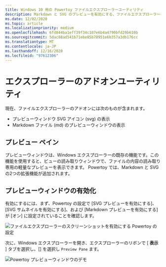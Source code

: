 ```yaml
---
title: Windows 10 用の Powertoy ファイルエクスプローラーユーティリティ
description: Markdown と SVG のプレビューを有効にする、ファイルエクスプローラーのアドオン
ms.date: 12/02/2020
ms.topic: article
ms.localizationpriority: medium
ms.openlocfilehash: 6fd844ba1eff39f34c107e6b4a4790bfd29b610b
ms.sourcegitcommit: 5dac88ad541b71ebe85b78951e6b357a3db176cc
ms.translationtype: MT
ms.contentlocale: ja-JP
ms.lasthandoff: 12/16/2020
ms.locfileid: "97612306"
---
```

# <a name="file-explorer-add-ons-utility"></a>エクスプローラーのアドオンユーティリティ

現在、ファイルエクスプローラーのアドオンには次のものが含まれます。

- プレビューウィンドウ SVG アイコン (svg) の表示
- Markdown ファイル (md) のプレビューウィンドウの表示

## <a name="preview-pane"></a>プレビュー ペイン

プレビューウィンドウは、Windows エクスプローラーの既存の機能です。この機能を使用すると、ビューの読み取りウィンドウで、ファイルの内容の読み取り専用の軽量なプレビューを表示できます。 Powertoy では、Markdown と SVG の2つの拡張機能が追加されます。

## <a name="enabling-preview-pane"></a>プレビューウィンドウの有効化

有効にするには、まず、Powertoy の設定で [SVG プレビューを有効にする]、[SVG サムネイルを有効にする]、および [Markdown プレビューを有効にする] が [オン] に設定されていることを確認します。

![ファイルエクスプローラーのスクリーンショットを有効にする Powertoy の設定](../images/powertoys-settings-fileexplorer.png)

次に、Windows エクスプローラーを開き、エクスプローラーのリボンで [ **表示** ] タブを選択し、[] を選択し `Preview Pane` ます。

![Powertoy プレビューウィンドウのデモ](../images/powertoys-fileexplorer.gif)
